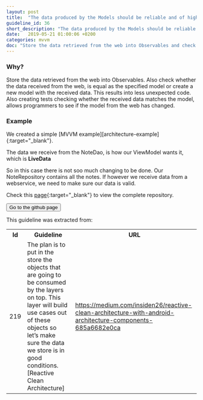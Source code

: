 ```yaml
---
layout: post
title:  "The data produced by the Models should be reliable and of high quality."
guideline_id: 36
short_description: "The data produced by the Models should be reliable and of high quality."
date:   2019-05-21 01:00:06 +0200
categories: mvvm
doc: "Store the data retrieved from the web into Observables and check whether the data received from the web, is equal as the specified model."
---
```


<h3>Why?</h3>
Store the data retrieved from the web into Observables.
 Also check whether the data received from the web, is equal as the specified model or create a new model with the received data. 
 This results into less unexpected code.
  Also creating tests checking whether the received data matches the model, allows programmers to see if the model from the web has changed.
<h3>Example</h3>
We created a simple [MVVM example][architecture-example]{:target="_blank"}.

The data we receive from the NoteDao, is how our ViewModel wants it, which is <b>LiveData</b>

<script src="https://gist.github.com/Geertdepont/7948e84b49e916b563251edcd71fabdd.js"></script>

<script src="https://gist.github.com/Geertdepont/da7b1a5c33afcbeb0ef314ed71cfb6ee.js"></script>

So in this case there is not soo much changing to be done.
Our NoteRepository contains all the notes.
If however we receive data from a webservice, we need to make sure our data is valid.

Check this [page][architecture-example]{:target="_blank"} to view the complete repository.

<a href="https://github.com/Geertdepont/bachelor_thesis/tree/master/ArchitectureExamples" target="_blank"><button type="button" class="btn btn-primary btn-icon-right">Go to the github page</button></a>

This guideline was extracted from:
<table id="guidelinelinks">
  <tr>
    <th>Id</th>
    <th>Guideline</th>
    <th>URL</th>
  </tr>
    <tr>
      <td>219</td>
      <td>The plan is to put in the store the objects that are going to be consumed by the layers on top. This layer will build use cases out of these objects so let’s make sure the data we store is in good conditions. [Reactive Clean Architecture]</td>
     <td><a href="https://medium.com/insiden26/reactive-clean-architecture-with-android-architecture-components-685a6682e0ca" target="_blank">https://medium.com/insiden26/reactive-clean-architecture-with-android-architecture-components-685a6682e0ca</a></td>
    </tr>   
</table>

[architecture-example]: https://github.com/Geertdepont/bachelor_thesis/tree/master/ArchitectureExamples